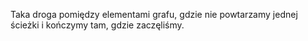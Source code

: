 Taka droga pomiędzy elementami grafu, gdzie nie powtarzamy jednej ścieżki i kończymy tam, gdzie zaczęliśmy.